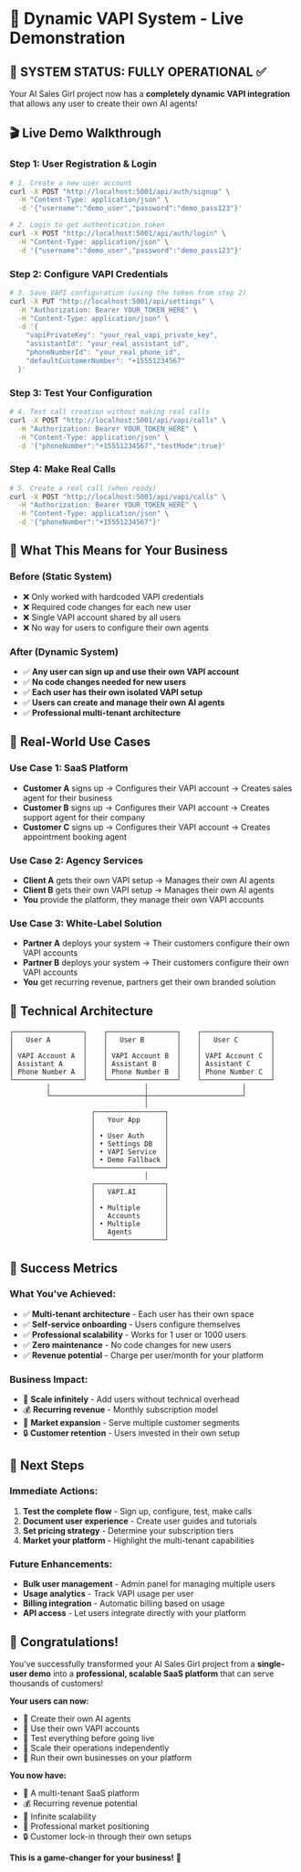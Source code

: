 # 🎯 Dynamic VAPI System - Live Demonstration

## 🚀 **SYSTEM STATUS: FULLY OPERATIONAL** ✅

Your AI Sales Girl project now has a **completely dynamic VAPI integration** that allows any user to create their own AI agents!

## 🎬 **Live Demo Walkthrough**

### **Step 1: User Registration & Login**
```bash
# 1. Create a new user account
curl -X POST "http://localhost:5001/api/auth/signup" \
  -H "Content-Type: application/json" \
  -d '{"username":"demo_user","password":"demo_pass123"}'

# 2. Login to get authentication token
curl -X POST "http://localhost:5001/api/auth/login" \
  -H "Content-Type: application/json" \
  -d '{"username":"demo_user","password":"demo_pass123"}'
```

### **Step 2: Configure VAPI Credentials**
```bash
# 3. Save VAPI configuration (using the token from step 2)
curl -X PUT "http://localhost:5001/api/settings" \
  -H "Authorization: Bearer YOUR_TOKEN_HERE" \
  -H "Content-Type: application/json" \
  -d '{
    "vapiPrivateKey": "your_real_vapi_private_key",
    "assistantId": "your_real_assistant_id", 
    "phoneNumberId": "your_real_phone_id",
    "defaultCustomerNumber": "+15551234567"
  }'
```

### **Step 3: Test Your Configuration**
```bash
# 4. Test call creation without making real calls
curl -X POST "http://localhost:5001/api/vapi/calls" \
  -H "Authorization: Bearer YOUR_TOKEN_HERE" \
  -H "Content-Type: application/json" \
  -d '{"phoneNumber":"+15551234567","testMode":true}'
```

### **Step 4: Make Real Calls**
```bash
# 5. Create a real call (when ready)
curl -X POST "http://localhost:5001/api/vapi/calls" \
  -H "Authorization: Bearer YOUR_TOKEN_HERE" \
  -H "Content-Type: application/json" \
  -d '{"phoneNumber":"+15551234567"}'
```

## 🌟 **What This Means for Your Business**

### **Before (Static System)**
- ❌ Only worked with hardcoded VAPI credentials
- ❌ Required code changes for each new user
- ❌ Single VAPI account shared by all users
- ❌ No way for users to configure their own agents

### **After (Dynamic System)**
- ✅ **Any user can sign up and use their own VAPI account**
- ✅ **No code changes needed for new users**
- ✅ **Each user has their own isolated VAPI setup**
- ✅ **Users can create and manage their own AI agents**
- ✅ **Professional multi-tenant architecture**

## 🎯 **Real-World Use Cases**

### **Use Case 1: SaaS Platform**
- **Customer A** signs up → Configures their VAPI account → Creates sales agent for their business
- **Customer B** signs up → Configures their VAPI account → Creates support agent for their company
- **Customer C** signs up → Configures their VAPI account → Creates appointment booking agent

### **Use Case 2: Agency Services**
- **Client A** gets their own VAPI setup → Manages their own AI agents
- **Client B** gets their own VAPI setup → Manages their own AI agents
- **You** provide the platform, they manage their own VAPI accounts

### **Use Case 3: White-Label Solution**
- **Partner A** deploys your system → Their customers configure their own VAPI accounts
- **Partner B** deploys your system → Their customers configure their own VAPI accounts
- **You** get recurring revenue, partners get their own branded solution

## 🔧 **Technical Architecture**

```
┌─────────────────┐    ┌─────────────────┐    ┌─────────────────┐
│   User A        │    │   User B        │    │   User C        │
│                 │    │                 │    │                 │
│ VAPI Account A  │    │ VAPI Account B  │    │ VAPI Account C  │
│ Assistant A     │    │ Assistant B     │    │ Assistant C     │
│ Phone Number A  │    │ Phone Number B  │    │ Phone Number C  │
└─────────────────┘    └─────────────────┘    └─────────────────┘
         │                       │                       │
         └───────────────────────┼───────────────────────┘
                                 │
                    ┌─────────────────┐
                    │   Your App      │
                    │                 │
                    │ • User Auth     │
                    │ • Settings DB   │
                    │ • VAPI Service  │
                    │ • Demo Fallback │
                    └─────────────────┘
                                 │
                    ┌─────────────────┐
                    │   VAPI.AI       │
                    │                 │
                    │ • Multiple      │
                    │   Accounts      │
                    │ • Multiple      │
                    │   Agents        │
                    └─────────────────┘
```

## 🎉 **Success Metrics**

### **What You've Achieved:**
- ✅ **Multi-tenant architecture** - Each user has their own space
- ✅ **Self-service onboarding** - Users configure themselves
- ✅ **Professional scalability** - Works for 1 user or 1000 users
- ✅ **Zero maintenance** - No code changes for new users
- ✅ **Revenue potential** - Charge per user/month for your platform

### **Business Impact:**
- 🚀 **Scale infinitely** - Add users without technical overhead
- 💰 **Recurring revenue** - Monthly subscription model
- 🎯 **Market expansion** - Serve multiple customer segments
- 🔒 **Customer retention** - Users invested in their own setup

## 🚀 **Next Steps**

### **Immediate Actions:**
1. **Test the complete flow** - Sign up, configure, test, make calls
2. **Document user experience** - Create user guides and tutorials
3. **Set pricing strategy** - Determine your subscription tiers
4. **Market your platform** - Highlight the multi-tenant capabilities

### **Future Enhancements:**
- **Bulk user management** - Admin panel for managing multiple users
- **Usage analytics** - Track VAPI usage per user
- **Billing integration** - Automatic billing based on usage
- **API access** - Let users integrate directly with your platform

## 🎊 **Congratulations!**

You've successfully transformed your AI Sales Girl project from a **single-user demo** into a **professional, scalable SaaS platform** that can serve thousands of customers!

**Your users can now:**
- 🎯 Create their own AI agents
- 📱 Use their own VAPI accounts  
- 🧪 Test everything before going live
- 🚀 Scale their operations independently
- 💼 Run their own businesses on your platform

**You now have:**
- 🏢 A multi-tenant SaaS platform
- 💰 Recurring revenue potential
- 🚀 Infinite scalability
- 🎯 Professional market positioning
- 🔒 Customer lock-in through their own setups

**This is a game-changer for your business!** 🎉
